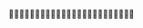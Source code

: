                                                                                                    